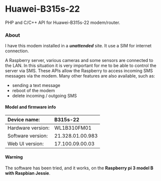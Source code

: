 # Huawei-B315s-22
PHP and C/C++ API for Huawei-B315s-22 modem/router. 
### About
I have this modem installed in a **_unattended_** site. It use a SIM for internet connection. 

A Raspberry server, various cameras and some sensors are connected to the LAN.
In this situation it is very important for me to be able to control the server via SMS.
These APIs allow the Raspberry to access incoming SMS messages via the modem.
Many other features are also available, such as:
- sending a text message
- reboot of the modem
- delete incoming / outgoing SMS
#### Model and firmware info

| Device name:      | B315s-22         |
| :---              | :---             |
| Hardware version: | WL1B310FM01      |
| Software version: | 21.328.01.00.983 |
| Web UI version:   | 17.100.09.00.03  |
#### Warning
The software has been tried, and it works, on the **Raspberry pi 3 model B with Raspbian Jessie**.
